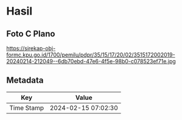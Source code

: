 # Hasil

## Foto C Plano

https://sirekap-obj-formc.kpu.go.id/1700/pemilu/pdpr/35/15/17/20/02/3515172002019-20240214-212049--6db70ebd-47e6-4f5e-98b0-c078523ef71e.jpg


## Metadata

| Key        | Value               |
| ---------- | ------------------- |
| Time Stamp | 2024-02-15 07:02:30 |



